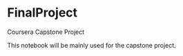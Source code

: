 # FinalProject
Coursera Capstone Project

This notebook will be mainly used for the capstone project.
